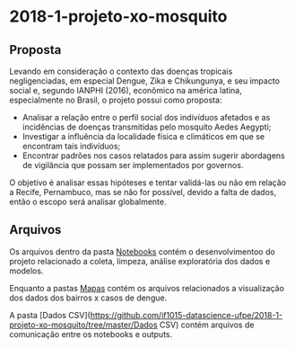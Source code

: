 # 2018-1-projeto-xo-mosquito

## Proposta
Levando em consideração o contexto das doenças tropicais negligenciadas, em
especial Dengue, Zika e Chikungunya, e seu impacto social e, segundo IANPHI (2016),
econômico na américa latina, especialmente no Brasil, o projeto possui como proposta:
- Analisar a relação entre o perfil social dos indivíduos afetados e as incidências de doenças transmitidas pelo mosquito Aedes Aegypti;
- Investigar a influência da localidade física e climáticos em que se encontram tais indivíduos;
- Encontrar padrões nos casos relatados para assim sugerir abordagens de vigilância que possam ser implementados por governos.

O objetivo é analisar essas hipóteses e tentar validá-las ou não em relação a Recife,
Pernambuco, mas se não for possível, devido a falta de dados, então o escopo será analisar
globalmente.

## Arquivos
Os arquivos dentro da pasta [Notebooks](https://github.com/if1015-datascience-ufpe/2018-1-projeto-xo-mosquito/tree/master/Notebooks) contém o desenvolvimentoo do projeto relacionado a coleta, limpeza, análise exploratória dos dados e modelos.

Enquanto a pastas [Mapas](https://github.com/if1015-datascience-ufpe/2018-1-projeto-xo-mosquito/tree/master/Mapas)
contém os arquivos relacionados a visualização dos dados dos bairros x casos de dengue.

A pasta [Dados CSV](https://github.com/if1015-datascience-ufpe/2018-1-projeto-xo-mosquito/tree/master/Dados CSV) contém arquivos de comunicação entre os notebooks e outputs.
